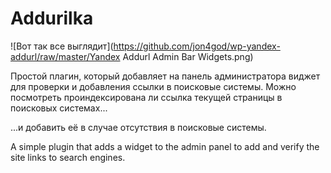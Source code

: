 # Addurilka

![Вот так все выглядит](https://github.com/jon4god/wp-yandex-addurl/raw/master/Yandex Addurl Admin Bar Widgets.png)

Простой плагин, который добавляет на панель администратора виджет для проверки и добавления ссылки в поисковые системы.
Можно посмотреть проиндексирована ли ссылка текущей страницы в поисковых системах...

...и добавить её в случае отсутствия в поисковые системы.

A simple plugin that adds a widget to the admin panel to add and verify the site links to search engines.
